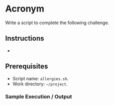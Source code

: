 # Acronym

Write a script to complete the following challenge.

## Instructions

- 

## Prerequisites

- Script name: `allergies.sh`.
- Work directory: `~/project`.

### Sample Execution / Output
